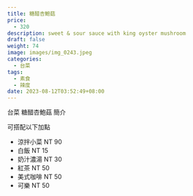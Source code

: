 ```yaml
---
title: 糖醋杏鮑菇
price:
  - 320
description: sweet & sour sauce with king oyster mushroom
draft: false
weight: 74
image: images/img_0243.jpeg
categories:
  - 台菜
tags:
  - 素食
  - 辣度
date: 2023-08-12T03:52:49+08:00
---
```


台菜 糖醋杏鮑菇 簡介

可搭配以下加點

- 涼拌小菜  NT 90
- 白飯 NT 15
- 奶汁濃湯 NT 30
- 紅茶  NT 50
- 美式咖啡 NT 50
- 可樂 NT 50
